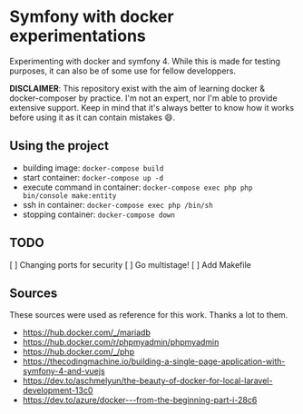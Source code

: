# Symfony with docker experimentations

Experimenting with docker and symfony 4. While this is made for testing purposes, it can also be of some use for fellow developpers.

**DISCLAIMER**: This repository exist with the aim of learning docker & docker-composer by practice. I'm not an expert, nor I'm able to provide extensive support. Keep in mind that it's always better to know how it works before using it as it can contain mistakes :smile:.

## Using the project

- building image: `docker-compose build`
- start container: `docker-compose up -d`
- execute command in container: `docker-compose exec php php bin/console make:entity`
- ssh in container: `docker-compose exec php /bin/sh`
- stopping container: `docker-compose down`

## TODO

[ ] Changing ports for security
[ ] Go multistage!
[ ] Add Makefile

## Sources

These sources were used as reference for this work. Thanks a lot to them.

- https://hub.docker.com/_/mariadb
- https://hub.docker.com/r/phpmyadmin/phpmyadmin
- https://hub.docker.com/_/php
- https://thecodingmachine.io/building-a-single-page-application-with-symfony-4-and-vuejs
- https://dev.to/aschmelyun/the-beauty-of-docker-for-local-laravel-development-13c0
- https://dev.to/azure/docker---from-the-beginning-part-i-28c6